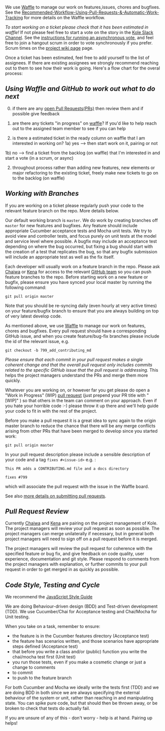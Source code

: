 We use [Waffle](https://waffle.io/Silverkeytechnology/Kole) to manage our work on features,issues, chores and bugfixes. See the [Recommended-Workflow-Using-Pull-Requests-&-Automatic-Work-Tracking](https://github.com/waffleio/waffle.io/wiki/Recommended-Workflow-Using-Pull-Requests-&-Automatic-Work-Tracking) for more details on the Waffle workflow.

*To start working on a ticket please check that it has been estimated in waffle!*  If not please feel free to start a vote on the story in the [Kole Slack Channel](https://Silverkeytechnologies.slack.com/messages/ttc/). See the [instructions for running an asynchronous vote](,/AsyncVotingGuide.md), and feel free to join a hangout scrum in order to vote synchronously if you prefer.  Scrum times on the [project wiki page](https://github.com/Silverkeytechnology/Kole/about) page.

Once a ticket has been estimated, feel free to add yourself to the list of assignees.  If there are existing assignees we strongly recommend reaching out to them to see how their work is going.   Here's a flow chart for the overal process:

*Using Waffle and GitHub to work out what to do next*
---------------------------------------

0) if there are any [open Pull Requests(PRs)](https://github.com/Silverkeytechnology/Kole/pulls) then review them and if possible give feedback

1) are there any tickets "in progress" on [waffle](https://waffle.io/Silverkeytechnology/Kole)? If you'd like to help reach out to the assigned team member to see if you can help

1) is there a estimated ticket in the ready column on waffle that I am interested in working on?
1a) yes --> then start work on it, pairing or not

1b) no --> find a ticket from the backlog (on waffle) that I'm interested in and start a vote (in a scrum, or async)

2) throughout process rather than adding new features, new elements or major refactoring to the existing ticket, freely make new tickets to go on to the backlog (on waffle)

*Working with Branches*
---------------------

If you are working on a ticket please regularly push your code to the relevant feature branch on the repo.  More details below.

Our default working branch is `master`.  We do work by creating branches off `master` for new features and bugfixes.  Any feature should include appropriate Cucumber acceptance tests and Mocha unit tests.  We try to avoid view and controller tests, and focus purely on unit tests at the model and service level where possible.  A bugfix may include an acceptance test depending on where the bug occurred, but fixing a bug should start with the creation of a test that replicates the bug, so that any bugfix submission will include an appropriate test as well as the fix itself.

Each developer will usually work on a feature branch in the repo.  Please ask [Chaiwa](https://github.com/chaiwa-berian) or [Kena](https://github.com/Silverkeytechnologies) for access to the relevant [GitHub team](https://github.com/orgs/Silverkeytechnology/teams/koledevs) so you can push feature branches to the repo. Before starting work on a new feature or bugfix, please ensure you have synced your local master by running the following command:

```
git pull origin master
```

Note that you should be re-syncing daily (even hourly at very active times) on your feature/bugfix branch to ensure that you are always building on top of very latest develop code.

As mentioned above, we use [Waffle](https://waffle.io/Silverkeytechnology/Kole) to manage our work on features, chores and bugfixes.  Every pull request should have a corresponding GitHub issue, and when you create feature/bug-fix branches please include the id of the relevant issue, e.g.

```
git checkout -b 799_add_contributing_md
```

_Please ensure that each commit in your pull request makes a single coherent change and that the overall pull request only includes commits related to the specific GitHub issue that the pull request is addressing._  This helps the project managers understand the PRs and merge them more quickly.

Whatever you are working on, or however far you get please do open a "Work in Progress" (WIP) [pull request](https://help.github.com/articles/creating-a-pull-request/) (just prepend your PR title with "[WIP]" ) so that others in the team can comment on your approach.  Even if you hate your horrible code :-) please throw it up there and we'll help guide your code to fit in with the rest of the project.


Before you make a pull request it is a great idea to sync again to the origin master branch to reduce the chance that there will be any merge conflicts arising from other PRs that have been merged to develop since you started work:

```
git pull origin master
```

In your pull request description please include a sensible description of your code and a tag `fixes #<issue-id>` e.g. :

```
This PR adds a CONTRIBUTING.md file and a docs directory

fixes #799
```

which will associate the pull request with the issue in the Waffle board.

See also [more details on submitting pull requests](./how_to_submit_a_pull_request_on_github.md).

*Pull Request Review*
-------------------

Currently [Chaiwa](https://github.com/chaiwa-berian) and [Kena](https://github.com/Silverkeytechnologies) are pairing on the project management of Kole.  The project managers will review your pull request as soon as possible.  The project managers can merge unilaterally if necessary, but in general both project managers will need to sign off on a pull request before it is merged.

The project managers will review the pull request for coherence with the specified feature or bug fix, and give feedback on code quality, user experience, documentation and git style.  Please respond to comments from the project managers with explanation, or further commits to your pull request in order to get merged in as quickly as possible.


*Code Style, Testing and Cycle*
-----------------------------

We recommend the [JavaScript Style Guide](http://javascript.crockford.com/code.html)

We are doing Behaviour-driven design (BDD) and Test-driven development (TDD). We use Cucumber/Chai for Acceptance testing and Chai/Mocha for Unit testing.

When you take on a task, remember to ensure:

* the feature is in the Cucumber features directory (Acceptance test)
* the feature has scenarios written, and those scenarios have appropriate steps defined (Acceptance test)
* that before you write a class and/or (public) function you write the chai/mocha test first (Unit test)
* you run those tests, even if you make a cosmetic change or just a change to comments
* to commit
* to push to the feature branch

For both Cucumber and Mocha we ideally write the tests first (TDD) and we are doing BDD in both since we are always specifying the external behaviour of the system or unit, rather than reaching in and manipulating state.  You can spike pure code, but that should then be thrown away, or be broken to check that tests do actually fail.

If you are unsure of any of this - don't worry - help is at hand. Pairing up helps!
